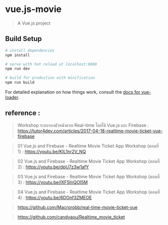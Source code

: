 # vue.js-movie

> A Vue.js project

## Build Setup

``` bash
# install dependencies
npm install

# serve with hot reload at localhost:8080
npm run dev

# build for production with minification
npm run build
```

For detailed explanation on how things work, consult the [docs for vue-loader](http://vuejs.github.io/vue-loader).

## reference : 
>Workshop ระบบจองตัวหนังแบบ Real-time โดยใช้ Vue.js และ Firebase : https://tutor4dev.com/articles/2017-04-18-realtime-movie-ticket-vue-firebase

>  01 Vue.js and Firebase - Realtime Movie Ticket App Workshop (ตอนที่ 1) 
: https://youtu.be/KIL1nr2V_NQ

> 02 Vue.js and Firebase - Realtime Movie Ticket App Workshop (ตอนที่ 2) 
: https://youtu.be/dpU7z3w1afY

> 03 Vue.js and Firebase - Realtime Movie Ticket App Workshop (ตอนที่ 3) 
: https://youtu.be/lXF5InQOI5M

> 04 Vue.js and Firebase - Realtime Movie Ticket App Workshop (ตอนที่ 4) 
: https://youtu.be/6DOnf3ZMEOE

> https://github.com/Macrorobb/real-time-movie-ticket-vue

> https://github.com/candyaou/Realtime_movie_ticket
